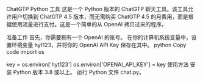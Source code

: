 ChatGTP Python 工具
这是一个 Python 版本的 ChatGTP 聊天工具。该工具允许用户切换到 ChatGTP 4.5 版本，而无需购买 ChatGTP 4.5 的月费用，而是根据使用流量进行支付。这是一个简单的从 OpenAI 拷贝过来的程序。

准备工作
首先，你需要拥有一个 OpenAI 的账号。
在你的计算机系统变量中，设置环境变量 hyt123，并将你的 OpenAI API Key 保存在其中。
python
Copy code
import os

key = os.environ['hyt123']
os.environ['OPENAI_API_KEY'] = key
使用方法
安装 Python 版本 3.8 或以上。
运行 Python 文件 chat.py。
